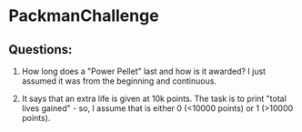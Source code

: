 # PackmanChallenge

## Questions:

1. How long does a "Power Pellet" last and how is it awarded? I just assumed it was from the beginning and continuous.  

2. It says that an extra life is given at 10k points. The task is to print "total lives gained" - so, I assume that is either 0 (<10000 points) or 1 (>10000 points).

